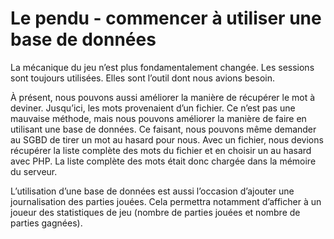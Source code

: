 # Le pendu - commencer à utiliser une base de données

La mécanique du jeu n’est plus fondamentalement changée. Les sessions sont toujours utilisées. Elles sont l’outil dont nous avions besoin. 

À présent, nous pouvons aussi améliorer la manière de récupérer le mot à deviner. Jusqu’ici, les mots provenaient d’un fichier. Ce n’est pas une mauvaise méthode, mais nous pouvons améliorer la manière de faire en utilisant une base de données. Ce faisant, nous pouvons même demander au SGBD de tirer un mot au hasard pour nous. Avec un fichier, nous devions récupérer la liste complète des mots du fichier et en choisir un au hasard avec PHP. La liste complète des mots était donc chargée dans la mémoire du serveur.

L’utilisation d’une base de données est aussi l’occasion d’ajouter une journalisation des parties jouées. Cela permettra notamment d’afficher à un joueur des statistiques de jeu (nombre de parties jouées et nombre de parties gagnées). 